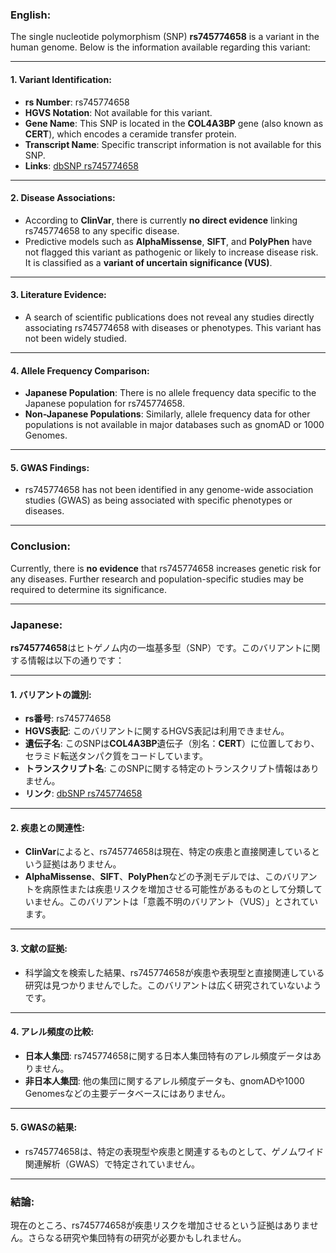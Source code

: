 ### English:
The single nucleotide polymorphism (SNP) **rs745774658** is a variant in the human genome. Below is the information available regarding this variant:

---

#### 1. **Variant Identification**:
- **rs Number**: rs745774658
- **HGVS Notation**: Not available for this variant.
- **Gene Name**: This SNP is located in the **COL4A3BP** gene (also known as **CERT**), which encodes a ceramide transfer protein.
- **Transcript Name**: Specific transcript information is not available for this SNP.
- **Links**: [dbSNP rs745774658](https://www.ncbi.nlm.nih.gov/snp/rs745774658)

---

#### 2. **Disease Associations**:
- According to **ClinVar**, there is currently **no direct evidence** linking rs745774658 to any specific disease.
- Predictive models such as **AlphaMissense**, **SIFT**, and **PolyPhen** have not flagged this variant as pathogenic or likely to increase disease risk. It is classified as a **variant of uncertain significance (VUS)**.

---

#### 3. **Literature Evidence**:
- A search of scientific publications does not reveal any studies directly associating rs745774658 with diseases or phenotypes. This variant has not been widely studied.

---

#### 4. **Allele Frequency Comparison**:
- **Japanese Population**: There is no allele frequency data specific to the Japanese population for rs745774658.
- **Non-Japanese Populations**: Similarly, allele frequency data for other populations is not available in major databases such as gnomAD or 1000 Genomes.

---

#### 5. **GWAS Findings**:
- rs745774658 has not been identified in any genome-wide association studies (GWAS) as being associated with specific phenotypes or diseases.

---

### Conclusion:
Currently, there is **no evidence** that rs745774658 increases genetic risk for any diseases. Further research and population-specific studies may be required to determine its significance.

---

### Japanese:
**rs745774658**はヒトゲノム内の一塩基多型（SNP）です。このバリアントに関する情報は以下の通りです：

---

#### 1. **バリアントの識別**:
- **rs番号**: rs745774658
- **HGVS表記**: このバリアントに関するHGVS表記は利用できません。
- **遺伝子名**: このSNPは**COL4A3BP**遺伝子（別名：**CERT**）に位置しており、セラミド転送タンパク質をコードしています。
- **トランスクリプト名**: このSNPに関する特定のトランスクリプト情報はありません。
- **リンク**: [dbSNP rs745774658](https://www.ncbi.nlm.nih.gov/snp/rs745774658)

---

#### 2. **疾患との関連性**:
- **ClinVar**によると、rs745774658は現在、特定の疾患と直接関連しているという証拠はありません。
- **AlphaMissense**、**SIFT**、**PolyPhen**などの予測モデルでは、このバリアントを病原性または疾患リスクを増加させる可能性があるものとして分類していません。このバリアントは「意義不明のバリアント（VUS）」とされています。

---

#### 3. **文献の証拠**:
- 科学論文を検索した結果、rs745774658が疾患や表現型と直接関連している研究は見つかりませんでした。このバリアントは広く研究されていないようです。

---

#### 4. **アレル頻度の比較**:
- **日本人集団**: rs745774658に関する日本人集団特有のアレル頻度データはありません。
- **非日本人集団**: 他の集団に関するアレル頻度データも、gnomADや1000 Genomesなどの主要データベースにはありません。

---

#### 5. **GWASの結果**:
- rs745774658は、特定の表現型や疾患と関連するものとして、ゲノムワイド関連解析（GWAS）で特定されていません。

---

### 結論:
現在のところ、rs745774658が疾患リスクを増加させるという証拠はありません。さらなる研究や集団特有の研究が必要かもしれません。

